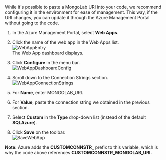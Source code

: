 While it's possible to paste a MongoLab URI into your code, we recommend configuring it in the environment for ease of management. This way, if the URI changes, you can update it through the Azure Management Portal without going to the code.


1. In the Azure Management Portal, select **Web Apps**.
1. Click the name of the web app in the Web Apps list.  
![WebAppEntry][entry-website]  
The Web App dashboard displays.

1. Click **Configure** in the menu bar.  
![WebAppDashboardConfig][focus-mongolab-websitedashboard-config]

1. Scroll down to the Connection Strings section.  
![WebAppConnectionStrings][focus-mongolab-websiteconnectionstring]

1. For **Name**, enter MONGOLAB_URI.
1. For **Value**, paste the connection string we obtained in the previous section.
1. Select **Custom** in the **Type** drop-down list (instead of the default **SQLAzure**).
1. Click **Save** on the toolbar.  
![SaveWebApp][button-website-save]

**Note:** Azure adds the **CUSTOMCONNSTR\_** prefix to this variable, which is why the code above references **CUSTOMCONNSTR\_MONGOLAB_URI.**

[entry-website]: ./media/howto-save-connectioninfo-mongolab/entry-website.png
[focus-mongolab-websitedashboard-config]: ./media/howto-save-connectioninfo-mongolab/focus-mongolab-websitedashboard-config.png
[focus-mongolab-websiteconnectionstring]: ./media/howto-save-connectioninfo-mongolab/focus-mongolab-websiteconnectionstring.png
[button-website-save]: ./media/howto-save-connectioninfo-mongolab/button-website-save.png
